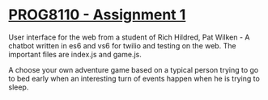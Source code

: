 # <a href="https://github.com/Alien58/PROG8110-Assignment1" target="_blank">PROG8110 - Assignment 1</a>

User interface for the web from a student of Rich Hildred, Pat Wilken - A chatbot written in es6 and vs6 for twilio and testing on the web. The important files are index.js and game.js.

A choose your own adventure game based on a typical person trying to go to bed early when an interesting turn of events happen when he is trying to sleep.
